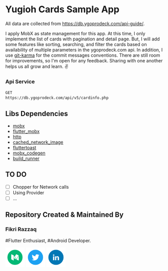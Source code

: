 # Yugioh Cards Sample App

All data are collected from https://db.ygoprodeck.com/api-guide/.

I apply MobX as state management for this app. At this time, I only implement the list of cards with pagination and detail page. But, I will add some features like sorting, searching, and filter the cards based on availability of multiple parameters in the ygoprodeck.com api. In addition, I use [git-karma] for the commit messages conventions.
There are still room for improvements, so I'm open for any feedback. Sharing with one another helps us all grow and learn. ✌️

### Api Service
```
GET
https://db.ygoprodeck.com/api/v5/cardinfo.php
```

## Libs Dependencies
* [mobx]
* [flutter_mobx]
* [http]
* [cached_network_image]
* [fluttertoast]
* [mobx_codegen]
* [build_runner]

## TO DO
- [ ] Chopper for Network calls
- [ ] Using Provider
- [ ] ...

## Repository Created & Maintained By

### Fikri Razzaq

#Flutter Enthusiast, #Android Developer.

<a href="https://medium.com/@fikrirazzaq"><img src="https://github.com/aritraroy/social-icons/blob/master/medium-icon.png?raw=true" width="60"></a>
<a href="https://twitter.com/fikrirazzaq"><img src="https://github.com/aritraroy/social-icons/blob/master/twitter-icon.png?raw=true" width="60"></a>
<a href="https://linkedin.com/in/fikrirazzaq"><img src="https://github.com/aritraroy/social-icons/blob/master/linkedin-icon.png?raw=true" width="60"></a>

[mobx]: <https://classroom.udacity.com/courses/ud9012>
[flutter_mobx]: <https://github.com/rifqimfahmi/android-mvvm-coroutine>
[http]: <https://square.github.io/retrofit/>
[cached_network_image]: <https://github.com/square/moshi>
[fluttertoast]: <https://developer.android.com/topic/libraries/architecture/room>
[mobx_codegen]: <https://developer.android.com/topic/libraries/architecture>
[build_runner]: <https://developer.android.com/topic/libraries/architecture/coroutines>
[git-karma]: <http://karma-runner.github.io/4.0/dev/git-commit-msg.html>
